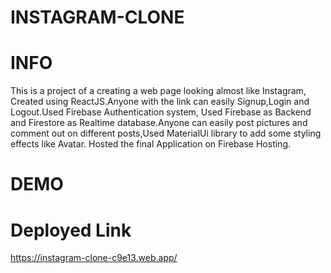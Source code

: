 # INSTAGRAM-CLONE


# INFO

This is a project of a creating a web page looking almost like Instagram, Created using ReactJS.Anyone with the link can easily Signup,Login and Logout.Used Firebase Authentication system, Used Firebase as Backend and Firestore as Realtime database.Anyone can easily post pictures and comment out on different posts,Used MaterialUi library to add some styling effects like Avatar. Hosted the final Application on Firebase Hosting.

# DEMO


# Deployed Link

https://instagram-clone-c9e13.web.app/
